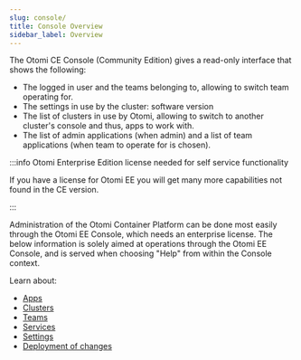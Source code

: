```yaml
---
slug: console/
title: Console Overview
sidebar_label: Overview
---
```


The Otomi CE Console (Community Edition) gives a read-only interface that shows the following:

- The logged in user and the teams belonging to, allowing to switch team operating for.
- The settings in use by the cluster: software version
- The list of clusters in use by Otomi, allowing to switch to another cluster's console and thus, apps to work with.
- The list of admin applications (when admin) and a list of team applications (when team to operate for is chosen).

:::info Otomi Enterprise Edition license needed for self service functionality

If you have a license for Otomi EE you will get many more capabilities not found in the CE version.

:::

Administration of the Otomi Container Platform can be done most easily through the Otomi EE Console, which needs an enterprise license. The below information is solely aimed at operations through the Otomi EE Console, and is served when choosing "Help" from within the Console context.

Learn about:

- [Apps](configuring-apps)
- [Clusters](configuring-clusters)
- [Teams](configuring-teams)
- [Services](configuring-services)
- [Settings](settings)
- [Deployment of changes](deploy-changes)
